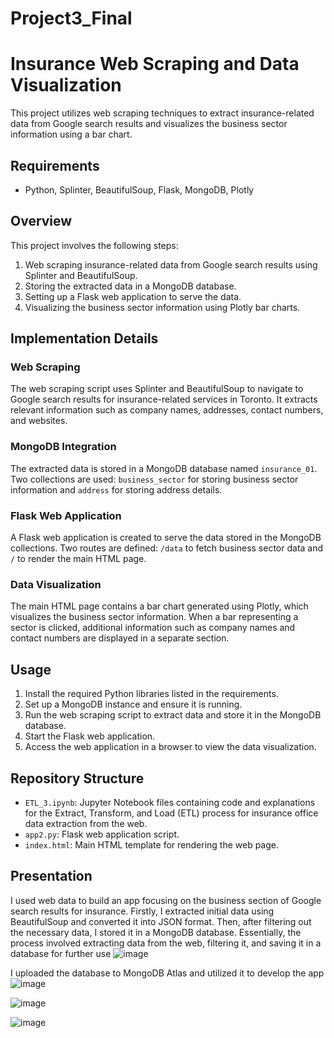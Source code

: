 # Project3_Final

# Insurance Web Scraping and Data Visualization

This project utilizes web scraping techniques to extract insurance-related data from Google search results and visualizes the business sector information using a bar chart.

## Requirements

- Python, Splinter, BeautifulSoup, Flask, MongoDB, Plotly

## Overview

This project involves the following steps:

1. Web scraping insurance-related data from Google search results using Splinter and BeautifulSoup.
2. Storing the extracted data in a MongoDB database.
3. Setting up a Flask web application to serve the data.
4. Visualizing the business sector information using Plotly bar charts.

## Implementation Details

### Web Scraping

The web scraping script uses Splinter and BeautifulSoup to navigate to Google search results for insurance-related services in Toronto. It extracts relevant information such as company names, addresses, contact numbers, and websites.

### MongoDB Integration

The extracted data is stored in a MongoDB database named `insurance_01`. Two collections are used: `business_sector` for storing business sector information and `address` for storing address details.

### Flask Web Application

A Flask web application is created to serve the data stored in the MongoDB collections. Two routes are defined: `/data` to fetch business sector data and `/` to render the main HTML page.

### Data Visualization

The main HTML page contains a bar chart generated using Plotly, which visualizes the business sector information. When a bar representing a sector is clicked, additional information such as company names and contact numbers are displayed in a separate section.

## Usage

1. Install the required Python libraries listed in the requirements.
2. Set up a MongoDB instance and ensure it is running.
3. Run the web scraping script to extract data and store it in the MongoDB database.
4. Start the Flask web application.
5. Access the web application in a browser to view the data visualization.

## Repository Structure

- `ETL_3.ipynb`: Jupyter Notebook files containing code and explanations for the Extract, Transform, and Load (ETL) process for insurance office data extraction from the web.
- `app2.py`: Flask web application script.
- `index.html`: Main HTML template for rendering the web page.

## Presentation
I used web data to build an app focusing on the business section of Google search results for insurance. Firstly, I extracted initial data using BeautifulSoup and converted it into JSON format. Then, after filtering out the necessary data, I stored it in a MongoDB database. Essentially, the process involved extracting data from the web, filtering it, and saving it in a database for further use
![image](https://github.com/sunghea/Project3_Final/assets/143130002/2651d903-aca7-4797-8ad8-78f14ca68c41)

I uploaded the database to MongoDB Atlas and utilized it to develop the app
![image](https://github.com/sunghea/Project3_Final/assets/143130002/82ce92bd-8022-4b80-aabb-9967efd38f2e)

![image](https://github.com/sunghea/Project3_Final/assets/143130002/b3d20800-65e1-4b59-bd6e-ade03bc5e1d3)

![image](https://github.com/sunghea/Project3_Final/assets/143130002/45b6eef8-eb2f-408f-9dce-da30015364d9)


